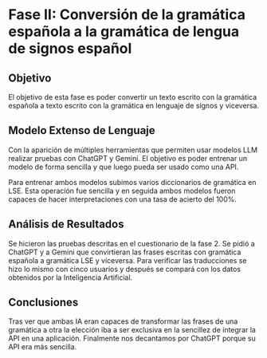 # Fase II: Conversión de la gramática española a la gramática de lengua de signos español

## Objetivo

El objetivo de esta fase es poder convertir un texto escrito con la gramática española a texto escrito con la gramática
en lenguaje de signos y viceversa.

## Modelo Extenso de Lenguaje

Con la aparición de múltiples herramientas que permiten usar modelos LLM realizar pruebas con ChatGPT y Gemini. El
objetivo es poder entrenar un modelo de forma sencilla y que luego pueda ser usado como una API.

Para entrenar ambos modelos subimos varios diccionarios de gramática en LSE. Esta operación fue sencilla y en seguida
ambos modelos fueron capaces de hacer interpretaciones con una tasa de acierto del 100%.

## Análisis de Resultados

Se hicieron las pruebas descritas en el cuestionario de la fase 2. Se pidió a ChatGPT y a Gemini que convirtieran las
frases escritas con gramática española a gramática LSE y viceversa. Para verificar las traducciones se hizo lo mismo con
cinco usuarios y después se compará con los datos obtenidos por la Inteligencia Artificial.

## Conclusiones

Tras ver que ambas IA eran capaces de transformar las frases de una gramática a otra la elección iba a ser exclusiva en
la sencillez de integrar la API en una aplicación.
Finalmente nos decantamos por ChatGPT porque su API era más sencilla.
